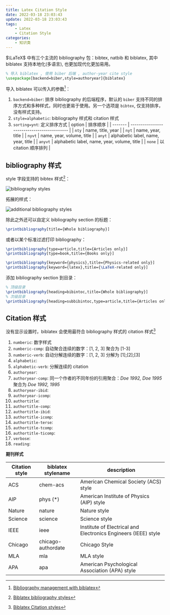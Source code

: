 ```yaml
---
title: Latex Citation Style
date: 2022-03-18 23:03:43
update: 2022-03-18 23:03:43
tags:
    - Latex
    - Citation Style
categories:
    - 知识类
---
```


$\LaTeX$ 中有三个主流的 bibliography 包：bibtex, natbib 和 biblatex, 其中 biblatex 支持本地化(多语言), 也更加现代化更加易用。

```tex
% 导入 biblatex , 使用 biber 后端 , author-year cite style
\usepackage[backend=biber,style=authoryear]{biblatex}
```
导入 biblatex 可以传入的参数[^management]：

1. `backend=biber`: 排序 bibliography 的后端程序，默认的 `biber` 支持不同的排序方式和多种样式，同时也更易于使用。另一个选项是 `bibtex`, 仅支持排序，没有样式支持。
2. `style=alphabetic`: bibliography 样式和 citation 样式
3. `sorting=ynt`: 定义排序方式
   | option  | 排序顺序                                    |
   | ------- | ------------------------------------------- |
   | `nty`   | name, title, year                           |
   | `nyt`   | name, year, title                           |
   | `nyvt`  | name, year, volume, title                   |
   | `anyt`  | alphabetic label, name, year, title         |
   | `anyvt` | alphabetic label, name, year, volume, title |
   | `none`  | 以 citation 顺序排列                        |

## bibliography 样式

style 字段支持的 bibtex 样式[^style]：

![bibliography styles](Latex-Citation-Style/1.png)

拓展的样式：

![additional bibliography styles](Latex-Citation-Style/2.png)

除此之外还可以自定义 bibliography section 的标题：

```tex
\printbibliography[title={Whole bibliography}]
```

或者以某个标准过滤打印 bibliography：

```tex
\printbibliography[type=article,title={Articles only}]
\printbibliography[type=book,title={Books only}]

\printbibliography[keyword={physics},title={Physics-related only}]
\printbibliography[keyword={latex},title={\LaTeX-related only}]
```

添加 bibliography section 到目录：

```tex
% 顶级目录
\printbibliography[heading=bibintoc,title={Whole bibliography}]
% 次级目录
\printbibliography[heading=subbibintoc,type=article,title={Articles only}]
```

## Citation 样式

没有显示设置时，biblatex 会使用最符合 bibliography 样式的 citation 样式[^citestyle]

1. `numberic`: 数字样式
2. `numberic-comp`: 自动聚合连续的数字：[1, 2, 3] 聚合为 [1-3]
3. `numberic-verb`: 自动分解连续的数字：[1, 2, 3] 分解为 [1];[2];[3]
4. `alphabetic`: 
5. `alphabetic-verb`: 分解连续的 citation
6. `authoryear`: 
7. `authoryear-comp`: 同一个作者的不同年份的引用聚合：*Doe 1992, Doe 1995* 聚合为 *Doe 1992, 1995*
8. `authoryear-ibid`: 
9. `authoryear-icomp`:
10. `authortitle`:
11. `authortitle-comp`:
12. `authortitle-ibid`:
13. `authortitle-icomp`:
14. `authortitle-terse`:
15. `authortitle-tcomp`:
16. `authortitle-ticomp`:
17. `verbose`:
18. `reading`:

**期刊样式**

| Citation style | biblatex stylename | description                                                    |
| -------------- | ------------------ | -------------------------------------------------------------- |
| ACS            | chem-acs           | American Chemical Society (ACS) style                          |
| AIP            | phys (*)           | American Institute of Physics (AIP) style                      |
| Nature         | nature             | Nature style                                                   |
| Science        | science            | Science style                                                  |
| IEEE           | ieee               | Institute of Electrical and Electronics Engineers (IEEE) style |
| Chicago        | chicago-authordate | Chicago Style                                                  |
| MLA            | mla                | MLA style                                                      |
| APA            | apa                | American Psychological Association (APA) style                 |

[^style]: [Biblatex bibliography styles](https://www.overleaf.com/learn/latex/Biblatex_bibliography_styles)
[^management]: [Bibliography management with biblatex](https://www.overleaf.com/learn/latex/Bibliography_management_with_biblatex)
[^citestyle]: [Biblatex Citation styles](https://www.overleaf.com/learn/latex/Biblatex_citation_styles)